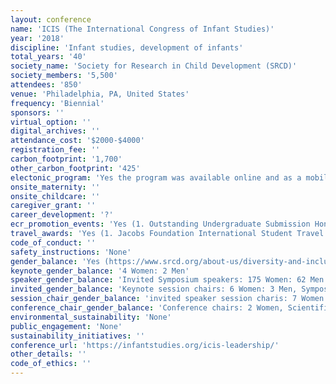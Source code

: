 ```yaml
---
layout: conference 
name: 'ICIS (The International Congress of Infant Studies)'
year: '2018'
discipline: 'Infant studies, development of infants'
total_years: '40'
society_name: 'Society for Research in Child Development (SRCD)'
society_members: '5,500'
attendees: '850'
venue: 'Philadelphia, PA, United States'
frequency: 'Biennial'
sponsors: ''
virtual_option: ''
digital_archives: ''
attendance_cost: '$2000-$4000'
registration_fee: ''
carbon_footprint: '1,700'
other_carbon_footprint: '425'
electonic_program: 'Yes the program was available online and as a mobile phone App.'
onsite_maternity: ''
onsite_childcare: ''
caregiver_grant: ''
career_development: '?'
ecr_promotion_events: 'Yes (1. Outstanding Undergraduate Submission Honorable Mention  2. Distinguished Early Career Contribution Award  3. Infancy Early Career Researcher Award  4. Outstanding Dissertation Award)'
travel_awards: 'Yes (1. Jacobs Foundation International Student Travel Award  2. ICIS Graduate Student Travel Award  3. NSF/NICHD Undergrad Travel Awards)'
code_of_conduct: ''
safety_instructions: 'None'
gender_balance: 'Yes (https://www.srcd.org/about-us/diversity-and-inclusion)'
keynote_gender_balance: '4 Women: 2 Men'
speaker_gender_balance: 'Invited Symposium speakers: 175 Women: 62 Men'
invited_gender_balance: 'Keynote session chairs: 6 Women: 3 Men, Symposium session chairs: 21 Men: 54 Women'
session_chair_gender_balance: 'invited speaker session charis: 7 Women'
conference_chair_gender_balance: 'Conference chairs: 2 Women, Scientific program committee: 4 Women'
environmental_sustainability: 'None'
public_engagement: 'None'
sustainability_initiatives: ''
conference_url: 'https://infantstudies.org/icis-leadership/'
other_details: ''
code_of_ethics: ''
---
```

